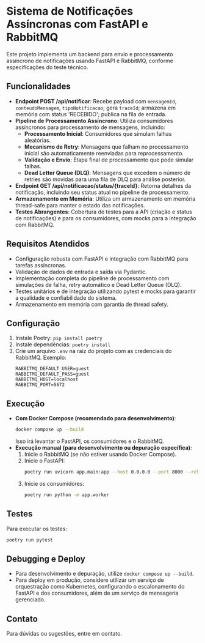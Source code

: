 # Sistema de Notificações Assíncronas com FastAPI e RabbitMQ

Este projeto implementa um backend para envio e processamento assíncrono de notificações usando FastAPI e RabbitMQ, conforme especificações do teste técnico.

## Funcionalidades
- **Endpoint POST /api/notificar**: Recebe payload com `mensagemId`, `conteudoMensagem`, `tipoNotificacao`; gera `traceId`; armazena em memória com status 'RECEBIDO'; publica na fila de entrada.
- **Pipeline de Processamento Assíncrono**: Utiliza consumidores assíncronos para processamento de mensagens, incluindo:
    - **Processamento Inicial**: Consumidores que simulam falhas aleatórias.
    - **Mecanismo de Retry**: Mensagens que falham no processamento inicial são automaticamente reenviadas para reprocessamento.
    - **Validação e Envio**: Etapa final de processamento que pode simular falhas.
    - **Dead Letter Queue (DLQ)**: Mensagens que excedem o número de retries são movidas para uma fila de DLQ para análise posterior.
- **Endpoint GET /api/notificacao/status/{traceId}**: Retorna detalhes da notificação, incluindo seu status atual no pipeline de processamento.
- **Armazenamento em Memória**: Utiliza um armazenamento em memória thread-safe para manter o estado das notificações.
- **Testes Abrangentes**: Cobertura de testes para a API (criação e status de notificações) e para os consumidores, com mocks para a integração com RabbitMQ.

## Requisitos Atendidos
- Configuração robusta com FastAPI e integração com RabbitMQ para tarefas assíncronas.
- Validação de dados de entrada e saída via Pydantic.
- Implementação completa do pipeline de processamento com simulações de falha, retry automático e Dead Letter Queue (DLQ).
- Testes unitários e de integração utilizando pytest e mocks para garantir a qualidade e confiabilidade do sistema.
- Armazenamento em memória com garantia de thread safety.

## Configuração
1. Instale Poetry: `pip install poetry`
2. Instale dependências: `poetry install`
3. Crie um arquivo `.env` na raiz do projeto com as credenciais do RabbitMQ. Exemplo:
   ```
   RABBITMQ_DEFAULT_USER=guest
   RABBITMQ_DEFAULT_PASS=guest
   RABBITMQ_HOST=localhost
   RABBITMQ_PORT=5672
   ```

## Execução
- **Com Docker Compose (recomendado para desenvolvimento)**:
  ```bash
  docker compose up --build
  ```
  Isso irá levantar o FastAPI, os consumidores e o RabbitMQ.
- **Execução manual (para desenvolvimento ou depuração específica)**:
  1. Inicie o RabbitMQ (se não estiver usando Docker Compose).
  2. Inicie o FastAPI:
     ```bash
     poetry run uvicorn app.main:app --host 0.0.0.0 --port 8000 --reload
     ```
  3. Inicie os consumidores:
     ```bash
     poetry run python -m app.worker
     ```

## Testes
Para executar os testes:
```bash
poetry run pytest
```

## Debugging e Deploy
- Para desenvolvimento e depuração, utilize `docker compose up --build`.
- Para deploy em produção, considere utilizar um serviço de orquestração como Kubernetes, configurando o escalonamento do FastAPI e dos consumidores, além de um serviço de mensageria gerenciado.

## Contato
Para dúvidas ou sugestões, entre em contato.
